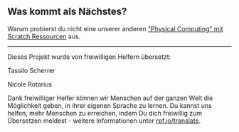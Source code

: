 ## Was kommt als Nächstes?

Warum probierst du nicht eine unserer anderen ["Physical Computing" mit Scratch Ressourcen](https://projects.raspberrypi.org/en/projects?software%5B%5D=scratch&hardware%5B%5D=electronic-components) aus.

***

Dieses Projekt wurde von freiwilligen Helfern übersetzt:

Tassilo Scherrer

Nicole Rotarius

Dank freiwilliger Helfer können wir Menschen auf der ganzen Welt die Möglichkeit geben, in ihrer eigenen Sprache zu lernen. Du kannst uns helfen, mehr Menschen zu erreichen, indem Du dich freiwillig zum Übersetzen meldest - weitere Informationen unter [rpf.io/translate](https://rpf.io/translate).